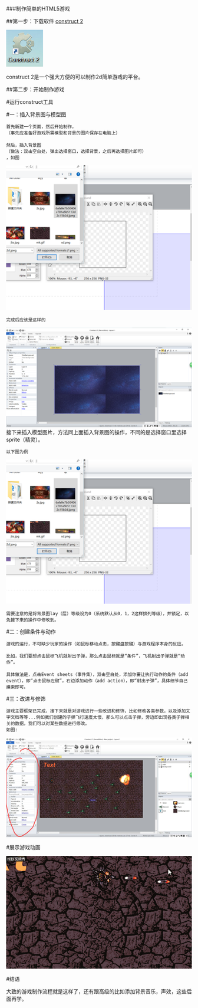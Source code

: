 ###制作简单的HTML5游戏

##第一步：下载软件
[construct 2](https://www.scirra.com/construct2)

![](images/construct.png)

construct 2是一个强大方便的可以制作2d简单游戏的平台。

##第二步：开始制作游戏

#运行construct工具

#一：插入背景图与模型图

    首先新建一个页面，然后开始制作，
    （事先应准备好游戏所需模型和背景的图片保存在电脑上）

    然后，插入背景图
    （做法：双击空白处，弹出选择窗口，选择背景，之后再选择图片即可）
    ，如图
![](images/bgp1.png)

    完成后应该是这样的
![](images/bgp2.png)
    接下来插入模型图片，方法同上面插入背景图的操作，不同的是选择窗口里选择sprite（精灵）。

    以下图为例

![](images/bgp1.png)

    需要注意的是将背景图lay（层）等级设为0（系统默认从0，1，2这样排列等级），并锁定，以免接下来的操作中修改到。

#二：创建条件与动作

    游戏的运行，不可缺少玩家的操作（如鼠标移动点击，按键盘按键）与游戏程序本身的反应。

    比如，我们要想点击鼠标飞机就射出子弹，那么点击鼠标就是“条件”，飞机射出子弹就是“动作”。

    具体做法是，点击Event sheets（事件集），双击空白处，添加你要让执行动作的条件（add event），即“点击鼠标左键”，右边添加动作（add action），即“射出子弹”，具体细节自己摸索即可。

#三：改进与修饰

    游戏主要框架已完成，接下来就是对游戏进行一些改进和修饰，比如修改各类参数，以及添加文字文档等等...例如我们创建的子弹飞行速度太慢，那么可以点击子弹，旁边即出现各类子弹相关的数据，我们可以对某些数据进行修改。
    如图:
![](images/mmmm.jpg)



#展示游戏动画

![](images/1213.gif)      



#结语

 大致的游戏制作流程就是这样了，还有跟高级的比如添加背景音乐，声效，这些后面再学。

